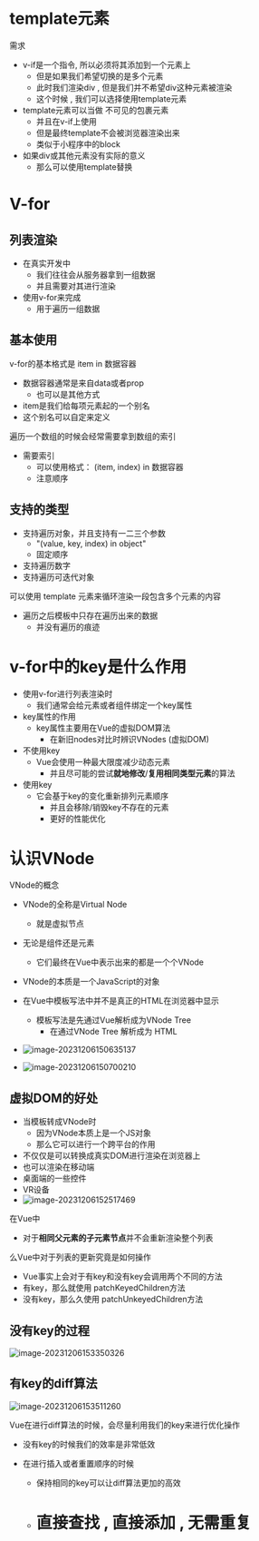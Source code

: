 # template元素

需求

- v-if是一个指令, 所以必须将其添加到一个元素上
  - 但是如果我们希望切换的是多个元素
  - 此时我们渲染div , 但是我们并不希望div这种元素被渲染
  - 这个时候 , 我们可以选择使用template元素
- template元素可以当做 不可见的包裹元素
  - 并且在v-if上使用 
  - 但是最终template不会被浏览器渲染出来
  - 类似于小程序中的block
- 如果div或其他元素没有实际的意义
  - 那么可以使用template替换

# V-for

## 列表渲染

- 在真实开发中
  - 我们往往会从服务器拿到一组数据
  - 并且需要对其进行渲染
- 使用v-for来完成
  - 用于遍历一组数据

## 基本使用

v-for的基本格式是 item in  数据容器

- 数据容器通常是来自data或者prop
  - 也可以是其他方式
-  item是我们给每项元素起的一个别名
  - 这个别名可以自定来定义

遍历一个数组的时候会经常需要拿到数组的索引

- 需要索引
  - 可以使用格式： (item, index) in  数据容器
  -  注意顺序

## 支持的类型

- 支持遍历对象，并且支持有一二三个参数
  - "(value, key, index) in object"
  - 固定顺序
- 支持遍历数字
- 支持遍历可迭代对象

可以使用 template 元素来循环渲染一段包含多个元素的内容

- 遍历之后模板中只存在遍历出来的数据
  - 并没有遍历的痕迹

# v-for中的key是什么作用

- 使用v-for进行列表渲染时
  - 我们通常会给元素或者组件绑定一个key属性
- key属性的作用
  - key属性主要用在Vue的虚拟DOM算法
    - 在新旧nodes对比时辨识VNodes (虚拟DOM)
- 不使用key
  - Vue会使用一种最大限度减少动态元素
    - 并且尽可能的尝试**就地修改**/**复用相同类型元素**的算法
- 使用key
  - 它会基于key的变化重新排列元素顺序
    - 并且会移除/销毁key不存在的元素
    - 更好的性能优化

# 认识VNode

VNode的概念

- VNode的全称是Virtual Node
  - 就是虚拟节点
- 无论是组件还是元素
  - 它们最终在Vue中表示出来的都是一个个VNode
- VNode的本质是一个JavaScript的对象

- 在Vue中模板写法中并不是真正的HTML在浏览器中显示
  - 模板写法是先通过Vue解析成为VNode Tree
    - 在通过VNode Tree 解析成为 HTML
- ![image-20231206150635137](C:\Users\Administrator\AppData\Roaming\Typora\typora-user-images\image-20231206150635137.png)
- ![image-20231206150700210](C:\Users\Administrator\AppData\Roaming\Typora\typora-user-images\image-20231206150700210.png)

## 虚拟DOM的好处

- 当模板转成VNode时
  - 因为VNode本质上是一个JS对象
  - 那么它可以进行一个跨平台的作用
- 不仅仅是可以转换成真实DOM进行渲染在浏览器上
- 也可以渲染在移动端
- 桌面端的一些控件
- VR设备
- ![image-20231206152517469](C:\Users\Administrator\AppData\Roaming\Typora\typora-user-images\image-20231206152517469.png)



在Vue中

- 对于**相同父元素的子元素节点**并不会重新渲染整个列表

么Vue中对于列表的更新究竟是如何操作

- Vue事实上会对于有key和没有key会调用两个不同的方法
- 有key，那么就使用 patchKeyedChildren方法
- 没有key，那么久使用 patchUnkeyedChildren方法

## 没有key的过程

![image-20231206153350326](C:\Users\Administrator\AppData\Roaming\Typora\typora-user-images\image-20231206153350326.png)

## 有key的diff算法

![image-20231206153511260](C:\Users\Administrator\AppData\Roaming\Typora\typora-user-images\image-20231206153511260.png)



Vue在进行diff算法的时候，会尽量利用我们的key来进行优化操作

- 没有key的时候我们的效率是非常低效

- 在进行插入或者重置顺序的时候

  - 保持相同的key可以让diff算法更加的高效

  - # 直接查找 , 直接添加 , 无需重复
